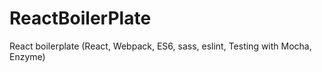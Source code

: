 # ReactBoilerPlate
React boilerplate (React, Webpack, ES6, sass, eslint, Testing with Mocha, Enzyme)
